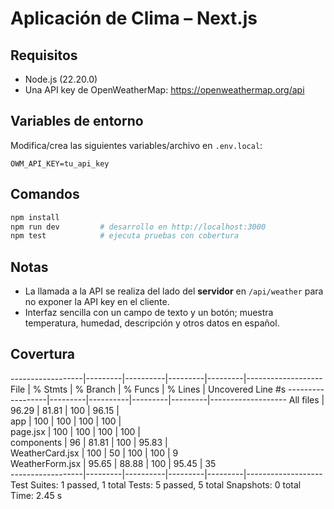 # Aplicación de Clima – Next.js

## Requisitos
- Node.js (22.20.0)
- Una API key de OpenWeatherMap: https://openweathermap.org/api

## Variables de entorno
Modifica/crea las siguientes variables/archivo en `.env.local`:
```
OWM_API_KEY=tu_api_key
```

## Comandos
```bash
npm install
npm run dev         # desarrollo en http://localhost:3000
npm test            # ejecuta pruebas con cobertura
```

## Notas
- La llamada a la API se realiza del lado del **servidor** en `/api/weather` para no exponer la API key en el cliente.
- Interfaz sencilla con un campo de texto y un botón; muestra temperatura, humedad, descripción y otros datos en español.

## Covertura
------------------|---------|----------|---------|---------|-------------------
File              | % Stmts | % Branch | % Funcs | % Lines | Uncovered Line #s 
------------------|---------|----------|---------|---------|-------------------
All files         |   96.29 |    81.81 |     100 |   96.15 |                   
 app              |     100 |      100 |     100 |     100 |                   
  page.jsx        |     100 |      100 |     100 |     100 |                   
 components       |      96 |    81.81 |     100 |   95.83 |                   
  WeatherCard.jsx |     100 |       50 |     100 |     100 | 9                 
  WeatherForm.jsx |   95.65 |    88.88 |     100 |   95.45 | 35                
------------------|---------|----------|---------|---------|-------------------
Test Suites: 1 passed, 1 total
Tests:       5 passed, 5 total
Snapshots:   0 total
Time:        2.45 s
